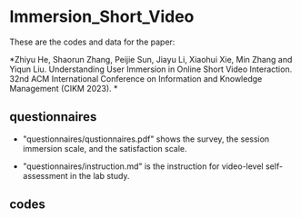 # Immersion_Short_Video

These are the codes and data for the paper:

*Zhiyu He, Shaorun Zhang, Peijie Sun, Jiayu Li, Xiaohui Xie, Min Zhang and Yiqun Liu. Understanding User Immersion in Online Short Video Interaction. 32nd ACM International Conference on Information and Knowledge Management (CIKM 2023). *

## questionnaires

* "questionnaires/qustionnaires.pdf" shows the survey, the session immersion scale, and the satisfaction scale.

* "questionnaires/instruction.md" is the instruction for video-level self-assessment in the lab study. 

## codes

